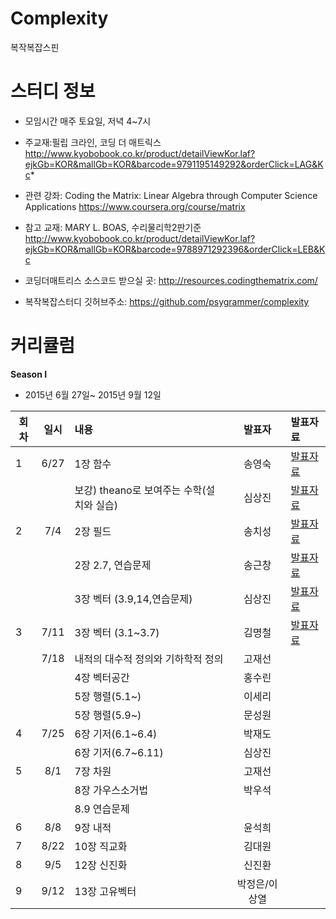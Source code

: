 # Complexity
복작복잡스핀 


# 스터디 정보 
* 모임시간
  매주 토요일, 저녁 4~7시
* 주교재:필립 크라인, 코딩 더 매트릭스
http://www.kyobobook.co.kr/product/detailViewKor.laf?ejkGb=KOR&mallGb=KOR&barcode=9791195149292&orderClick=LAG&Kc*

* 관련 강좌: Coding the Matrix: Linear Algebra through Computer Science Applications 
https://www.coursera.org/course/matrix

* 참고 교재: MARY L. BOAS, 수리물리학2판기준
http://www.kyobobook.co.kr/product/detailViewKor.laf?ejkGb=KOR&mallGb=KOR&barcode=9788971292396&orderClick=LEB&Kc

* 코딩더매트리스 소스코드 받으실 곳:
 http://resources.codingthematrix.com/
 
* 복작복잡스터디 깃허브주소:
https://github.com/psygrammer/complexity


# 커리큘럼
<b>Season I</b>
* 2015년 6월 27일~ 2015년 9월 12일  

| 회차  | 일시   | 내용                                  | 발표자  |              발표자료                    |
| ----- |:------:| :-------------------------------------|:-------:|:---------------------------------------- |
| 1 |6/27|1장 함수 							|송영숙|[발표자료](      )|
|   |    |보강) theano로 보여주는 수학(설치와 실습)   |심상진|[발표자료](      )|
| 2 |7/4 |2장 필드 							|송치성|[발표자료](      )|
|   |    |2장 2.7, 연습문제					    |송근창|[발표자료]()     |
|   |    |3장 벡터 (3.9,14,연습문제)			   |심상진|[발표자료](      )|
| 3 |7/11|3장 벡터 (3.1~3.7)	            	 |김명철|[발표자료](      )|
|   |7/18|내적의 대수적 정의와 기하학적 정의  			|고재선|				|
|	|	 |4장 벡터공간							|홍수린||
|	|	 |5장 행렬(5.1~)						|이세리||
|	|	 |5장 행렬(5.9~)						|문성원||
| 4 |7/25|6장 기저(6.1~6.4)					|박재도||
|	|	 |6장 기저(6.7~6.11)					|심상진||
| 5 |8/1| 7장 차원								|고재선||
|	|   | 8장 가우스소거법						   |박우석||
|	|	| 8.9 연습문제							|	 ||
| 6 |8/8| 9장 내적								|윤석희||
| 7 |8/22| 10장 직교화							|김대원||
| 8 |9/5 | 12장 신진화							|신진환||
| 9 |9/12| 13장 고유벡터							|박정은/이상열||




